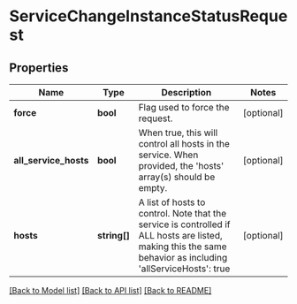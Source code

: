 # ServiceChangeInstanceStatusRequest

## Properties
Name | Type | Description | Notes
------------ | ------------- | ------------- | -------------
**force** | **bool** | Flag used to force the request. | [optional] 
**all_service_hosts** | **bool** | When true, this will control all hosts in the service.  When provided, the &#39;hosts&#39; array(s) should be empty. | [optional] 
**hosts** | **string[]** | A list of hosts to control. Note that the service is controlled if ALL hosts are listed, making this the same behavior as including &#39;allServiceHosts&#39;: true | [optional] 

[[Back to Model list]](../README.md#documentation-for-models) [[Back to API list]](../README.md#documentation-for-api-endpoints) [[Back to README]](../README.md)


